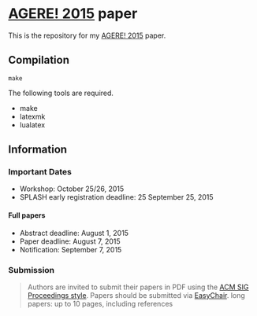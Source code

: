 [AGERE! 2015](http://soft.vub.ac.be/AGERE15/) paper
=================

This is the repository for my [AGERE! 2015](http://soft.vub.ac.be/AGERE15/) paper.


Compilation
-----------

```
make
```

The following tools are required.

- make
- latexmk
- lualatex

Information
-----------

### Important Dates

- Workshop: October 25/26, 2015
- SPLASH early registration deadline: 25 September 25, 2015

#### Full papers

- Abstract deadline: August 1, 2015
- Paper deadline: August 7, 2015
- Notification: September 7, 2015

### Submission

> Authors are invited to submit their papers in PDF using the [ACM SIG Proceedings style](http://www.acm.org/sigs/publications/proceedings-templates). Papers should be submitted via [EasyChair](https://easychair.org/conferences/?conf=agere2015).
> long papers: up to 10 pages, including references
